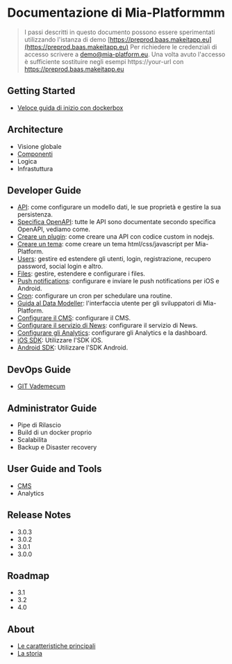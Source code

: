 # Documentazione di Mia-Platformmm #

> I passi descritti in questo documento possono essere sperimentati utilizzando l'istanza di demo
> [https://preprod.baas.makeitapp.eu](https://preprod.baas.makeitapp.eu)
> Per richiedere le credenziali di accesso scrivere a [demo@mia-platform.eu](mailto:demo@mia-platform.eu).
> Una volta avuto l'accesso è sufficiente sostituire negli esempi https://your-url con https://preprod.baas.makeitapp.eu

## Getting Started
- [Veloce guida di inizio con dockerbox](getting_started/index.md)


## Architecture
- Visione globale
- [Componenti](architecture/arc_components.md)
- Logica
- Infrastuttura

## Developer Guide
- [API](developer_guide/api.md): come configurare un modello dati, le sue proprietà e gestire la sua persistenza.
- [Specifica OpenAPI](developer_guide/openapi.md): tutte le API sono documentate secondo specifica OpenAPI, vediamo come.
- [Creare un plugin](developer_guide/plugin.md): come creare una API con codice custom in nodejs.
- [Creare un tema](developer_guide/theme.md): come creare un tema html/css/javascript per Mia-Platform.
- [Users](developer_guide/users.md): gestire ed estendere gli utenti, login, registrazione, recupero password, social login e altro.
- [Files](developer_guide/files.md): gestire, estendere e configurare i files.
- [Push notifications](developer_guide/push_notifications.md): configurare e inviare le push notifications per iOS e Android.
- [Cron](developer_guide/cron.md): configurare un cron per schedulare una routine.
- [Guida al Data Modeller](developer_guide/data_modeller.md): l'interfaccia utente per gli sviluppatori di Mia-Platform.
- [Configurare il CMS](developer_guide/conf_cms.md): configurare il CMS.
- [Configurare il servizio di News](developer_guide/conf_news.md): configurare il servizio di News.
- [Configurare gli Analytics](developer_guide/conf_analytics.md): configurare gli Analytics e la dashboard.
- [iOS SDK](developer_guide/sdk_ios.md): Utilizzare l'SDK iOS.
- [Android SDK](developer_guide/sdk_android.md): Utilizzare l'SDK Android.

## DevOps Guide ##
 - [GIT Vademecum](dev_ops_guide/git_vademecum.md)


## Administrator Guide
- Pipe di Rilascio
- Build di un docker proprio
- Scalabilita
- Backup e Disaster recovery

## User Guide and Tools
- [CMS](user_guide_and_tools/cms/index.md)
- Analytics

## Release Notes
- 3.0.3
- 3.0.2
- 3.0.1
- 3.0.0

## Roadmap
- 3.1
- 3.2
- 4.0

## About
- [Le caratteristiche principali](about/index.md)
- [La storia ](about/index.md)
